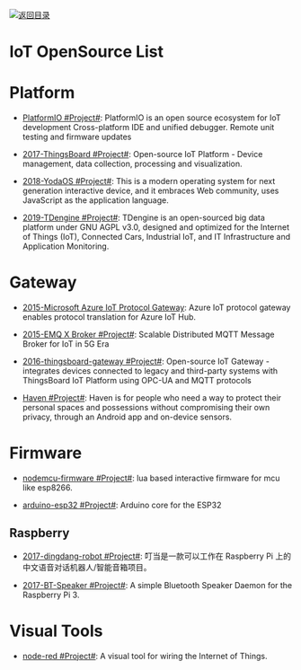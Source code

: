 [![返回目录](https://user-images.githubusercontent.com/5803001/38079637-ff0abcf0-3371-11e8-9b76-ad651620afc7.jpg)](https://github.com/wx-chevalier/Awesome-Lists)

# IoT OpenSource List

# Platform

- [PlatformIO #Project#](https://platformio.org/): PlatformIO is an open source ecosystem for IoT development Cross-platform IDE and unified debugger. Remote unit testing and firmware updates

- [2017-ThingsBoard #Project#](https://github.com/thingsboard/thingsboard): Open-source IoT Platform - Device management, data collection, processing and visualization.

- [2018-YodaOS #Project#](https://github.com/yodaos-project/yodaos): This is a modern operating system for next generation interactive device, and it embraces Web community, uses JavaScript as the application language.

- [2019-TDengine #Project#](https://github.com/taosdata/TDengine): TDengine is an open-sourced big data platform under GNU AGPL v3.0, designed and optimized for the Internet of Things (IoT), Connected Cars, Industrial IoT, and IT Infrastructure and Application Monitoring.

# Gateway

- [2015-Microsoft Azure IoT Protocol Gateway](https://github.com/Azure/azure-iot-protocol-gateway): Azure IoT protocol gateway enables protocol translation for Azure IoT Hub.

- [2015-EMQ X Broker #Project#](https://github.com/emqx/emqx): Scalable Distributed MQTT Message Broker for IoT in 5G Era

- [2016-thingsboard-gateway #Project#](https://github.com/thingsboard/thingsboard-gateway): Open-source IoT Gateway - integrates devices connected to legacy and third-party systems with ThingsBoard IoT Platform using OPC-UA and MQTT protocols

- [Haven #Project#](https://github.com/guardianproject/haven): Haven is for people who need a way to protect their personal spaces and possessions without compromising their own privacy, through an Android app and on-device sensors.

# Firmware

- [nodemcu-firmware #Project#](https://github.com/nodemcu/nodemcu-firmware): lua based interactive firmware for mcu like esp8266.

- [arduino-esp32 #Project#](https://github.com/espressif/arduino-esp32): Arduino core for the ESP32

## Raspberry

- [2017-dingdang-robot #Project#](https://github.com/dingdang-robot/dingdang-robot): 叮当是一款可以工作在 Raspberry Pi 上的中文语音对话机器人/智能音箱项目。

- [2017-BT-Speaker #Project#](https://github.com/lukasjapan/bt-speaker): A simple Bluetooth Speaker Daemon for the Raspberry Pi 3.

# Visual Tools

- [node-red #Project#](https://github.com/node-red/node-red): A visual tool for wiring the Internet of Things.
